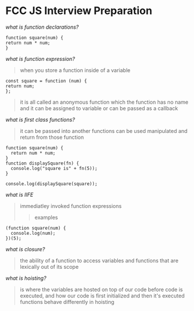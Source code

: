 # FCC JS Interview Preparation

_what is function declarations?_

```
function square(num) {
return num * num;
}
```

_what is function expression?_

> when you store a function inside of a variable

```
const square = function (num) {
return num;
};
```

> it is all called an anonymous function
> which the function has no name and it can be assigned to variable or can be passed as a callback

_what is first class functions?_

> it can be passed into another functions can be used manipulated and return from those function

```
function square(num) {
  return num * num;
}
function displaySquare(fn) {
  console.log("square is" + fn(5));
}

console.log(displaySquare(square));

```

_what is IIFE_

> immediatley invoked function expressions
>
> > examples

```
(function square(num) {
  console.log(num);
})(5);

```

_what is closure?_

> the ability of a function to access variables and functions that are lexically out of its scope

_what is hoisting?_

> is where the variables are hosted on top of our code before code is executed, and how our code is first initialized and then it's executed
> functions behave differently in hoisting
